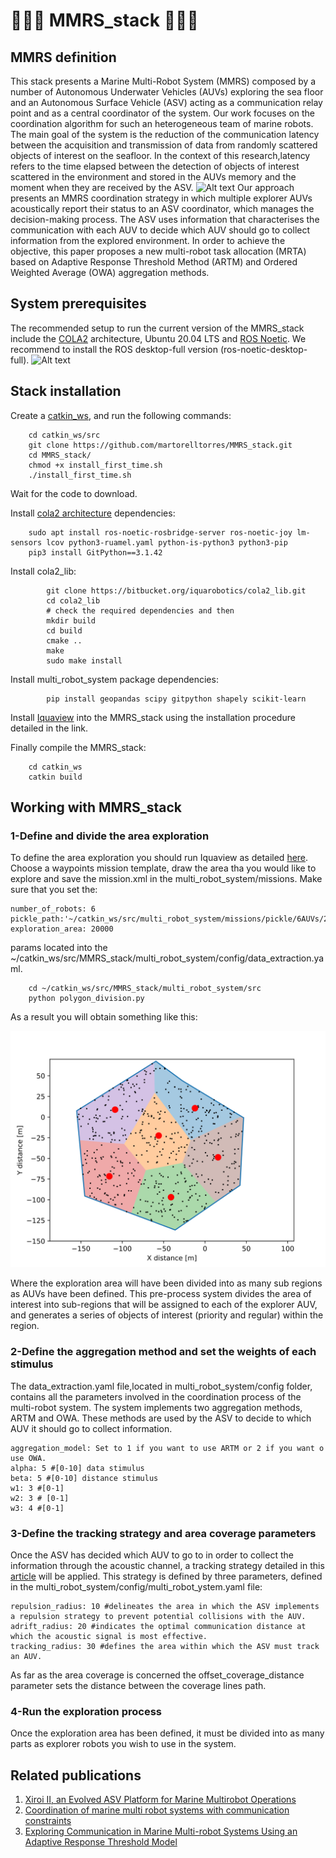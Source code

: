# :ocean::robot::ocean: MMRS_stack :ocean::robot::ocean: 
## MMRS definition
This stack presents a Marine Multi-Robot System (MMRS) composed by a number of Autonomous Underwater Vehicles (AUVs) exploring the sea floor and an Autonomous Surface Vehicle (ASV) acting as a communication relay point and as a central coordinator of the system. Our work focuses on the coordination algorithm for such an heterogeneous team of marine robots. The main goal of the system is the reduction of the communication latency between the acquisition and transmission of data from randomly scattered objects of interest on the seafloor. In the context of this research,latency refers to the time elapsed between the detection of objects of interest scattered in the environment and stored in
the AUVs memory and the moment when they are received by the ASV.
![Alt text](https://github.com/martorelltorres/MMRS_stack/blob/main/images/comm_squeme.svg)
Our approach presents an MMRS coordination strategy in which multiple explorer AUVs acoustically report their status to an ASV coordinator, which manages the decision-making process. The ASV uses information that characterises the communication with each AUV to decide which AUV should go to collect information from the explored environment. In order to achieve the objective, this paper proposes a new multi-robot task allocation (MRTA) based on Adaptive Response Threshold Method (ARTM) and Ordered Weighted Average (OWA) aggregation methods.

## System prerequisites
The recommended setup to run the current version of the MMRS_stack include the [COLA2](https://iquarobotics.com/cola2) architecture, Ubuntu 20.04 LTS and [ROS Noetic](https://wiki.ros.org/noetic).
We recommend to install the ROS desktop-full version (ros-noetic-desktop-full).
![Alt text](https://github.com/martorelltorres/MMRS_stack/blob/main/images/system.svg)

## Stack installation
Create a [catkin_ws](https://wiki.ros.org/catkin/Tutorials/create_a_workspace), and run the following commands:
```
    cd catkin_ws/src
    git clone https://github.com/martorelltorres/MMRS_stack.git
    cd MMRS_stack/
    chmod +x install_first_time.sh
    ./install_first_time.sh
```
Wait for the code to download.

Install [cola2 architecture](https://iquarobotics.com/cola2) dependencies:
```
    sudo apt install ros-noetic-rosbridge-server ros-noetic-joy lm-sensors lcov python3-ruamel.yaml python-is-python3 python3-pip 
    pip3 install GitPython==3.1.42
```

Install cola2_lib:
```
        git clone https://bitbucket.org/iquarobotics/cola2_lib.git
        cd cola2_lib
        # check the required dependencies and then
        mkdir build
        cd build
        cmake ..
        make
        sudo make install
```
Install multi_robot_system package dependencies:
```
        pip install geopandas scipy gitpython shapely scikit-learn
```
Install [Iquaview](https://bitbucket.org/iquarobotics/iquaview/src/master/) into the MMRS_stack using the installation procedure detailed in the link.

Finally compile the MMRS_stack:
```
    cd catkin_ws
    catkin build
```

## Working with MMRS_stack
### 1-Define and divide the area exploration
To define the area exploration you should run Iquaview as detailed [here](https://bitbucket.org/iquarobotics/iquaview/src/master/). Choose a waypoints mission template, draw the area tha you would like to explore and save the mission.xml in the multi_robot_system/missions.
Make sure that you set the:
```
number_of_robots: 6
pickle_path:'~/catkin_ws/src/multi_robot_system/missions/pickle/6AUVs/20000.pickle'
exploration_area: 20000
```
 params located into the ~/catkin_ws/src/MMRS_stack/multi_robot_system/config/data_extraction.yaml.
```
    cd ~/catkin_ws/src/MMRS_stack/multi_robot_system/src
    python polygon_division.py
```
As a result you will obtain something like this:

![Alt text](https://github.com/martorelltorres/MMRS_stack/blob/main/images/area_partition.svg)

Where the exploration area will have been divided into as many sub regions as AUVs have been defined. This pre-process system divides the area of interest into sub-regions that will be assigned to each of the explorer AUV, and generates a series of objects of interest (priority and regular) within the region.

### 2-Define the aggregation method and set the weights of each stimulus
The data_extraction.yaml file,located in multi_robot_system/config folder, contains all the parameters involved in the coordination process of the multi-robot system. The system implements two aggregation methods, ARTM and OWA. These methods are used by the ASV to decide to which AUV it should go to collect information.  
```
aggregation_model: Set to 1 if you want to use ARTM or 2 if you want o use OWA.
alpha: 5 #[0-10] data stimulus
beta: 5 #[0-10] distance stimulus
w1: 3 #[0-1]
w2: 3 # [0-1]
w3: 4 #[0-1]
```
  
### 3-Define the tracking strategy and area coverage parameters
Once the ASV has decided which AUV to go to in order to collect the information through the acoustic channel, a tracking strategy detailed in this [article](https://www.mdpi.com/1424-8220/23/1/109) will be applied. This strategy is defined by three parameters, defined in the multi_robot_system/config/multi_robot_ystem.yaml file:
```
repulsion_radius: 10 #delineates the area in which the ASV implements a repulsion strategy to prevent potential collisions with the AUV.
adrift_radius: 20 #indicates the optimal communication distance at which the acoustic signal is most effective.
tracking_radius: 30 #defines the area within which the ASV must track an AUV.
```
  
As far as the area coverage is concerned the offset_coverage_distance parameter sets the distance between the coverage lines path.

### 4-Run the exploration process
Once the exploration area has been defined, it must be divided into as many parts as explorer robots you wish to use in the system.

## Related publications
1. [Xiroi II, an Evolved ASV Platform for Marine Multirobot Operations](https://www.mdpi.com/1424-8220/23/1/109)
2. [Coordination of marine multi robot systems with communication constraints](https://www.sciencedirect.com/science/article/pii/S0141118723003899)
3. [Exploring Communication in Marine Multi-robot Systems
Using an Adaptive Response Threshold Model](https://www.researchgate.net/profile/Sergey-Yurish/publication/378144846_Proceedings_of_the_4th_IFSA_Winter_Conference_on_Automation_Robotics_and_Communications_for_Industry_4050_ARCI_2024/links/65c9fe381bed776ae34ac345/Proceedings-of-the-4th-IFSA-Winter-Conference-on-Automation-Robotics-and-Communications-for-Industry-40-50-ARCI-2024.pdf?__cf_chl_tk=TdFtB_kYlMr5Gx7LRoRz7DGK3_asGLqNv_eRmqHMq88-1738583599-1.0.1.1-BEJoQ3PcasJPl4rSHCN.zqZou_.sh5Vm0W0MKcG6L90#page=302)



